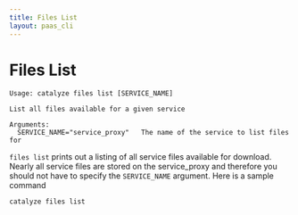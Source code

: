 ```yaml
---
title: Files List
layout: paas_cli
---
```


# Files List

```
Usage: catalyze files list [SERVICE_NAME]

List all files available for a given service

Arguments:
  SERVICE_NAME="service_proxy"   The name of the service to list files for
```

`files list` prints out a listing of all service files available for download. Nearly all service files are stored on the service_proxy and therefore you should not have to specify the `SERVICE_NAME` argument. Here is a sample command

```
catalyze files list
```
